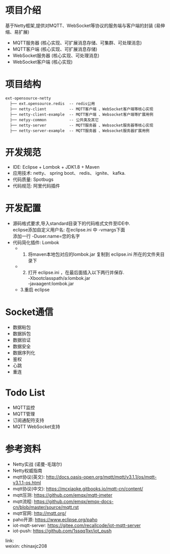 # 项目介绍

基于Netty框架,提供对MQTT、WebSocket等协议的服务端与客户端的封装 (易伸缩、易扩展)  
 
* MQTT服务器 (核心实现、可扩展消息存储、可集群、可处理消息)  
* MQTT客户端  (核心实现、可扩展消息存储)
* WebSocket服务器  (核心实现、可处理消息)
* WebSocket客户端  (核心实现)

# 项目结构
```
ext-opensource-netty
  ├── ext.opensource.redis  -- redis公用
  ├── netty-client          -- MQTT客户端 、WebSocket客户端等核心实现
  ├── netty-client-example  -- MQTT客户端 、Websocket客户端等扩展用例
  ├── netyy-common          -- 公共类及其它
  ├── netty-server          -- MQTT服务器 、Websocket服务器等核心实现
  ├── netty-server-example  -- MQTT服务器 、Websocket服务器扩展用例
```

# 开发规范
  * IDE: Eclipse + Lombok + JDK1.8 + Maven   
  * 应用技术: netty、 spring boot、  redis、 ignite、 kafka.
  * 代码质量: Spotbugs
  * 代码规范: 阿里代码插件
  
# 开发配置
  *  源码格式要求,导入standard目录下的代码格式文件至IDE中.  
     eclipse添加自定义用户名: 在eclipse.ini 中 -vmargs下面  
         添加一行  -Duser.name=您的名字
  * 代码简化插件: Lombok   
    * 1. 将maven本地包对应的lombok.jar 复制到 eclipse.ini 所在的文件夹目录下    
    * 2. 打开 eclipse.ini ，在最后面插入以下两行并保存.  
           -Xbootclasspath/a:lombok.jar   
           -javaagent:lombok.jar   
    * 3.重启 eclipse 

# Socket通信 
  * 数据粘包
  * 数据拆包
  * 数据验证
  * 数据安全
  * 数据序列化
  * 鉴权
  * 心跳
  * 重连
  
# Todo List
  * MQTT监控
  * MQTT管理
  * 订阅通配符支持
  * MQTT WebSocket支持


# 参考资料
  * Netty实战 (诺曼-毛瑞尔)
  * Netty权威指南
  * mqtt协议(英文): <http://docs.oasis-open.org/mqtt/mqtt/v3.1.1/os/mqtt-v3.1.1-os.html>
  * mqtt协议(中文): <https://mcxiaoke.gitbooks.io/mqtt-cn/content/>
  * mqtt压测: <https://github.com/emqx/mqtt-jmeter>
  * mqtt流程: <https://github.com/emqx/emqx-docs-cn/blob/master/source/mqtt.rst>
  * mqtt官网: <http://mqtt.org/>
  * paho开源: <https://www.eclipse.org/paho>
  * iot-mqtt-server: <https://gitee.com/recallcode/iot-mqtt-server>  
  * iot-push: <https://github.com/1ssqq1lxr/iot_push>   
  

link:  
   weixin: chinaxjc208
